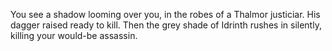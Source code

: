 You see a shadow looming over you, in the robes of a Thalmor justiciar. His dagger raised ready to kill. Then the grey shade of Idrinth
rushes in silently, killing your would-be assassin.
